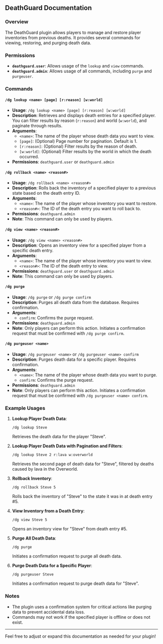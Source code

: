 ## DeathGuard Documentation

### Overview
The DeathGuard plugin allows players to manage and restore player inventories from previous deaths. It provides several commands for viewing, restoring, and purging death data.

### Permissions
- **`deathguard.user`**: Allows usage of the `lookup` and `view` commands.
- **`deathguard.admin`**: Allows usage of all commands, including `purge` and `purgeuser`.

### Commands

#### `/dg lookup <name> [page] [r:reason] [w:world]`
- **Usage**: `/dg lookup <name> [page] [r:reason] [w:world]`
- **Description**: Retrieves and displays death entries for a specified player. You can filter results by reason (`r:reason`) and world (`w:world`), and paginate through results.
- **Arguments**:
  - `<name>`: The name of the player whose death data you want to view.
  - `[page]`: (Optional) Page number for pagination. Default is 1.
  - `[r:reason]`: (Optional) Filter results by the reason of death.
  - `[w:world]`: (Optional) Filter results by the world in which the death occurred.
- **Permissions**: `deathguard.user` or `deathguard.admin`

#### `/dg rollback <name> <reason#>`
- **Usage**: `/dg rollback <name> <reason#>`
- **Description**: Rolls back the inventory of a specified player to a previous state based on the death entry ID.
- **Arguments**:
  - `<name>`: The name of the player whose inventory you want to restore.
  - `<reason#>`: The ID of the death entry you want to roll back to.
- **Permissions**: `deathguard.admin`
- **Note**: This command can only be used by players.

#### `/dg view <name> <reason#>`
- **Usage**: `/dg view <name> <reason#>`
- **Description**: Opens an inventory view for a specified player from a specific death entry.
- **Arguments**:
  - `<name>`: The name of the player whose inventory you want to view.
  - `<reason#>`: The ID of the death entry to view.
- **Permissions**: `deathguard.user` or `deathguard.admin`
- **Note**: This command can only be used by players.

#### `/dg purge`
- **Usage**: `/dg purge` or `/dg purge confirm`
- **Description**: Purges all death data from the database. Requires confirmation.
- **Arguments**:
  - `confirm`: Confirms the purge request.
- **Permissions**: `deathguard.admin`
- **Note**: Only players can perform this action. Initiates a confirmation request that must be confirmed with `/dg purge confirm`.

#### `/dg purgeuser <name>`
- **Usage**: `/dg purgeuser <name>` or `/dg purgeuser <name> confirm`
- **Description**: Purges death data for a specific player. Requires confirmation.
- **Arguments**:
  - `<name>`: The name of the player whose death data you want to purge.
  - `confirm`: Confirms the purge request.
- **Permissions**: `deathguard.admin`
- **Note**: Only players can perform this action. Initiates a confirmation request that must be confirmed with `/dg purgeuser <name> confirm`.

### Example Usages

1. **Lookup Player Death Data**:
   ```
   /dg lookup Steve
   ```
   Retrieves the death data for the player "Steve".

2. **Lookup Player Death Data with Pagination and Filters**:
   ```
   /dg lookup Steve 2 r:lava w:overworld
   ```
   Retrieves the second page of death data for "Steve", filtered by deaths caused by lava in the Overworld.

3. **Rollback Inventory**:
   ```
   /dg rollback Steve 5
   ```
   Rolls back the inventory of "Steve" to the state it was in at death entry #5.

4. **View Inventory from a Death Entry**:
   ```
   /dg view Steve 5
   ```
   Opens an inventory view for "Steve" from death entry #5.

5. **Purge All Death Data**:
   ```
   /dg purge
   ```
   Initiates a confirmation request to purge all death data.

6. **Purge Death Data for a Specific Player**:
   ```
   /dg purgeuser Steve
   ```
   Initiates a confirmation request to purge death data for "Steve".

### Notes
- The plugin uses a confirmation system for critical actions like purging data to prevent accidental data loss.
- Commands may not work if the specified player is offline or does not exist.

--- 

Feel free to adjust or expand this documentation as needed for your plugin!
